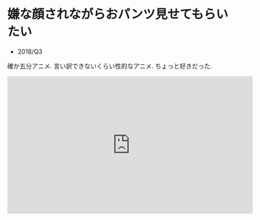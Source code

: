 # 嫌な顔されながらおパンツ見せてもらいたい

- 2018/Q3

確か五分アニメ.
言い訳できないくらい性的なアニメ.
ちょっと好きだった.

<iframe width="560" height="315" src="https://www.youtube.com/embed/9vXgDP5kKb0" frameborder="0" allow="accelerometer; autoplay; encrypted-media; gyroscope; picture-in-picture" allowfullscreen></iframe>
